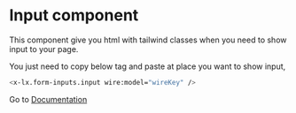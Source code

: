 # Input component
This component give you html with tailwind classes when you need to show input to your page.


You just need to copy below tag and paste at place you want to show input,

```bash
<x-lx.form-inputs.input wire:model="wireKey" />
```



Go to [Documentation](../README.md)